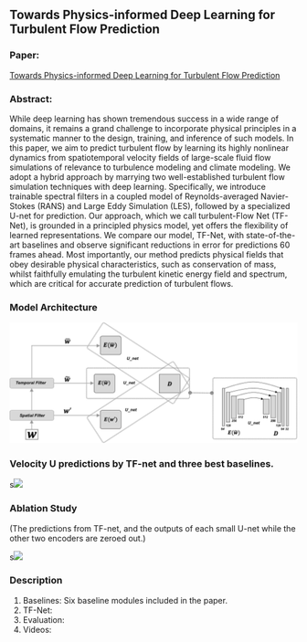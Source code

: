 ## Towards Physics-informed Deep Learning for Turbulent Flow Prediction
### Paper: 
[Towards Physics-informed Deep Learning for Turbulent Flow Prediction](https://arxiv.org/abs/1911.08655)

### Abstract:
While deep learning has shown tremendous success in a wide range of domains, it remains a grand challenge to incorporate physical principles in a systematic manner to the design, training, and inference of such models. In this paper, we aim to predict turbulent flow by learning its highly nonlinear dynamics from spatiotemporal velocity fields of large-scale fluid flow simulations of relevance to turbulence modeling and climate modeling. We adopt a hybrid approach by marrying two well-established turbulent flow simulation techniques with deep learning. Specifically, we introduce trainable spectral filters in a coupled model of Reynolds-averaged Navier-Stokes (RANS) and Large Eddy Simulation (LES), followed by a specialized U-net for prediction. Our approach, which we call turbulent-Flow Net (TF-Net), is grounded in a principled physics model, yet offers the flexibility of learned representations. We compare our model, TF-Net, with state-of-the-art baselines and observe significant reductions in error for predictions 60 frames ahead. Most importantly, our method predicts physical fields that obey desirable physical characteristics, such as conservation of mass, whilst faithfully emulating the turbulent kinetic energy field and spectrum, which are critical for accurate prediction of turbulent flows.

### Model Architecture
![Alt text](model.png?raw=true "Title")

### Velocity U predictions by TF-net and three best baselines.
s[![](https://img.youtube.com/vi/80U8lcIZYe4/hqdefault.jpg)](https://www.youtube.com/watch?v=80U8lcIZYe4)

### Ablation Study
(The predictions from TF-net, and the outputs of each small U-net while the other two encoders
are zeroed out.)

s[![](https://img.youtube.com/vi/ysdrMUfdhe0/hqdefault.jpg)](https://www.youtube.com/watch?v=ysdrMUfdhe0)

### Description
1. Baselines: Six baseline modules included in the paper.
2. TF-Net: 
3. Evaluation:
4. Videos: 

